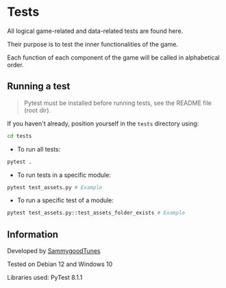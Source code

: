 # Tests

All logical game-related and data-related tests are found here.

Their purpose is to test the inner functionalities of the game.

Each function of each component of the game will be called in alphabetical order.

## Running a test

> Pytest must be installed before running tests, see the README file (root dir).

If you haven't already, position yourself in the `tests` directory using:

```bash
cd tests
```

- To run all tests:

```bash
pytest .
```

- To run tests in a specific module:

```bash
pytest test_assets.py # Example
```

- To run a specific test of a module:

```bash
pytest test_assets.py::test_assets_folder_exists # Example
```

## Information

Developed by [SammygoodTunes](https://github.com/SammygoodTunes)

Tested on Debian 12 and Windows 10

Libraries used: PyTest 8.1.1
